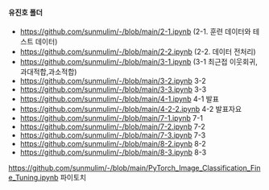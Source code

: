 #### 유진호 폴더

* https://github.com/sunmulim/-/blob/main/2-1.ipynb (2-1. 훈련 데이터와 테스트 데이터)
* https://github.com/sunmulim/-/blob/main/2-2.ipynb (2-2. 데이터 전처리)
* https://github.com/sunmulim/-/blob/main/3-1.ipynb (3-1 최근접 이웃회귀,과대적합,과소적합)
* https://github.com/sunmulim/-/blob/main/3-2.ipynb 3-2
* https://github.com/sunmulim/-/blob/main/3-3.ipynb 3-3
* https://github.com/sunmulim/-/blob/main/4-1.ipynb 4-1 발표
* https://github.com/sunmulim/-/blob/main/4-2-2.ipynb 4-2 발표자요
* https://github.com/sunmulim/-/blob/main/7-1.ipynb 7-1
* https://github.com/sunmulim/-/blob/main/7-2.ipynb 7-2
* https://github.com/sunmulim/-/blob/main/7-3.ipynb 7-3
* https://github.com/sunmulim/-/blob/main/8-2.ipynb 8-2
* https://github.com/sunmulim/-/blob/main/8-3.ipynb 8-3

 https://github.com/sunmulim/-/blob/main/PyTorch_Image_Classification_Fine_Tuning.ipynb 파이토치
